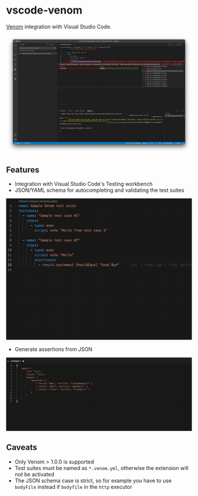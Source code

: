 # vscode-venom

[Venom](https://github.com/ovh/venom) integration with Visual Studio Code.

![Screenshot showing Venom integration with the Testing workbench](https://raw.githubusercontent.com/Thiht/vscode-venom/master/docs/screenshot.png)

## Features

- Integration with Visual Studio Code's Testing workbench
- JSON/YAML schema for autocompleting and validating the test suites

![Screencast showing off Venom test suites autocomplete and validation](./docs/json-schema.gif)

- Generate assertions from JSON

![Screencast showing off Venom assertions generation from a JSON](./docs/generate-assertions.gif)

## Caveats

- Only Venom > 1.0.0 is supported
- Test suites must be named as `*.venom.yml`, otherwise the extension will not be activated
- The JSON schema case is strict, so for example you have to use `bodyFile` instead if `bodyfile` in the `http` executor
